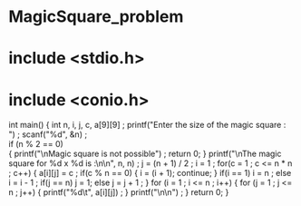 # MagicSquare_problem
# include &lt;stdio.h> 
# include &lt;conio.h> 
int main() 
{ int n, i, j, c, a[9][9] ;
printf("Enter the size of the magic square : ") ; 
scanf("%d", &amp;n) ;     
if (n % 2 == 0)     
{         printf("\nMagic square is not possible") ;          return 0;     } 
printf("\nThe magic square for %d x %d is :\n\n", n, n) ;
j = (n + 1) / 2 ;
i = 1 ;
for(c = 1 ; c &lt;= n * n ; c++)
{ 
a[i][j] = c ;
if(c % n == 0)
{                 i = (i + 1);              continue;             }
if(i == 1)  i = n ;
else  i = i - 1 ; 
if(j == n)   j = 1; 
else   j = j + 1 ; 
}
for (i = 1 ; i &lt;= n ; i++)
{
for (j = 1 ; j &lt;= n ; j++)
{             printf("%d\t", a[i][j]) ;             } 
printf("\n\n") ;
} 
return 0; 
}
